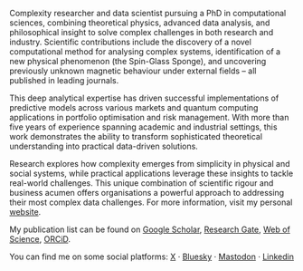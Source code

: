 Complexity researcher and data scientist pursuing a PhD in computational sciences, combining theoretical physics, advanced data analysis, and philosophical insight to solve complex challenges in both research and industry. Scientific contributions include the discovery of a novel computational method for analysing complex systems, identification of a new physical phenomenon (the Spin-Glass Sponge), and uncovering previously unknown magnetic behaviour under external fields – all published in leading journals.

This deep analytical expertise has driven successful implementations of predictive models across various markets and quantum computing applications in portfolio optimisation and risk management. With more than five years of experience spanning academic and industrial settings, this work demonstrates the ability to transform sophisticated theoretical understanding into practical data-driven solutions.

Research explores how complexity emerges from simplicity in physical and social systems, while practical applications leverage these insights to tackle real-world challenges. This unique combination of scientific rigour and business acumen offers organisations a powerful approach to addressing their most complex data challenges. For more information, visit my personal [website](https://www.artun.xyz).

My publication list can be found on [Google Scholar](https://scholar.google.com.tr/citations?user=X_YH7psAAAAJ&hl=en),
[Research Gate](https://www.researchgate.net/profile/Erbil-Can-Artun), [Web of Science](https://www.webofscience.com/wos/author/record/AAR-1225-2021),
[ORCiD](https://orcid.org/0000-0002-9624-3124).

You can find me on some social platforms: [X](https://www.x.com/erbilcanartun) · [Bluesky](https://bsky.app/profile/erbilcanartun.bsky.social) · [Mastodon](https://mastodon.social/@erbilcanartun) · [Linkedin](https://www.linkedin.com/in/erbilcanartun)